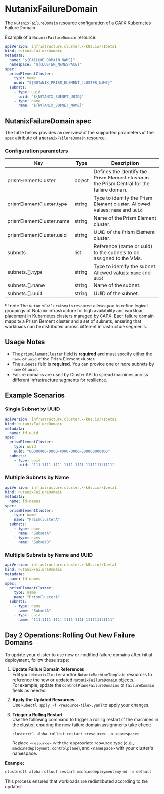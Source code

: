 # NutanixFailureDomain

The `NutanixFailureDomain` resource configuration of a CAPX Kubernetes Failure Domain.

Example of a `NutanixFailureDomain` resource:
```YAML
apiVersion: infrastructure.cluster.x-k8s.io/v1beta1
kind: NutanixFailureDomain
metadata:
  name: "${FAILURE_DOMAIN_NAME}"
  namespace: "${CLUSTER_NAMESPACE}"
spec:
  prismElementCluster:
    type: name
    uuid: "${NUTANIX_PRISM_ELEMENT_CLUSTER_NAME}"
  subnets:
    - type: uuid
      uuid: "${NUTANIX_SUBNET_UUID}"
    - type: name
      name: "${NUTANIX_SUBNET_NAME}"
```

## NutanixFailureDomain spec
The table below provides an overview of the supported parameters of the `spec` attribute of a `NutanixFailureDomain` resource.

### Configuration parameters
| Key                                        |Type  |Description                                                                                 |
|--------------------------------------------|------|--------------------------------------------------------------------------------------------|
|prismElementCluster                         |object|Defines the identify the Prism Element cluster in the Prism Central for the failure domain. |
|prismElementCluster.type                    |string|Type to identify the Prism Element cluster. Allowed values: `name` and `uuid`               |
|prismElementCluster.name                    |string|Name of the Prism Element cluster.                                                          |
|prismElementCluster.uuid                    |string|UUID of the Prism Element cluster.                                                          |
|subnets                                     |list  |Reference (name or uuid) to the subnets to be assigned to the VMs.               |
|subnets.[].type                             |string|Type to identify the subnet. Allowed values: `name` and `uuid`                              |
|subnets.[].name                             |string|Name of the subnet.                                                                         |
|subnets.[].uuid                             |string|UUID of the subnet.                                                                         |

!!! note
    The `NutanixFailureDomain` resource allows you to define logical groupings of Nutanix infrastructure for high availability and workload placement in Kubernetes clusters managed by CAPX. Each failure domain maps to a Prism Element cluster and a set of subnets, ensuring that workloads can be distributed across different infrastructure segments.

## Usage Notes

- The `prismElementCluster` field is **required** and must specify either the `name` or `uuid` of the Prism Element cluster.
- The `subnets` field is **required**. You can provide one or more subnets by `name` or `uuid`.
- Failure domains are used by Cluster API to spread machines across different infrastructure segments for resilience.

## Example Scenarios

### Single Subnet by UUID

```yaml
apiVersion: infrastructure.cluster.x-k8s.io/v1beta1
kind: NutanixFailureDomain
metadata:
  name: fd-uuid
spec:
  prismElementCluster:
    type: uuid
    uuid: "00000000-0000-0000-0000-000000000000"
  subnets:
    - type: uuid
      uuid: "11111111-1111-1111-1111-111111111111"
```

### Multiple Subnets by Name

```yaml
apiVersion: infrastructure.cluster.x-k8s.io/v1beta1
kind: NutanixFailureDomain
metadata:
  name: fd-names
spec:
  prismElementCluster:
    type: name
    name: "PrismClusterA"
  subnets:
    - type: name
      name: "SubnetA"
    - type: name
      name: "SubnetB"
```

### Multiple Subnets by Name and UUID

```yaml
apiVersion: infrastructure.cluster.x-k8s.io/v1beta1
kind: NutanixFailureDomain
metadata:
  name: fd-names
spec:
  prismElementCluster:
    type: name
    name: "PrismClusterA"
  subnets:
    - type: name
      name: "SubnetA"
    - type: uuid
      name: "11111111-1111-1111-1111-111111111111"
```

## Day 2 Operations: Rolling Out New Failure Domains

To update your cluster to use new or modified failure domains after initial deployment, follow these steps:

1. **Update Failure Domain References**  
   Edit your `NutanixCluster` and/or `NutanixMachineTemplate` resources to reference the new or updated `NutanixFailureDomain` objects.  
   For example, update the `controlPlaneFailureDomains` or `failureDomain` fields as needed.

2. **Apply the Updated Resources**  
   Use `kubectl apply -f <resource-file>.yaml` to apply your changes.

3. **Trigger a Rolling Restart**  
   Use the following command to trigger a rolling restart of the machines in the cluster, ensuring the new failure domain assignments take effect:
   ```bash
   clusterctl alpha rollout restart <resource> -n <namespace>
   ```
   Replace `<resource>` with the appropriate resource type (e.g., `machinedeployment`, `controlplane`), and `<namespace>` with your cluster's namespace.

**Example:**
```bash
clusterctl alpha rollout restart machinedeployment/my-md -n default
```

This process ensures that workloads are redistributed according to the updated
